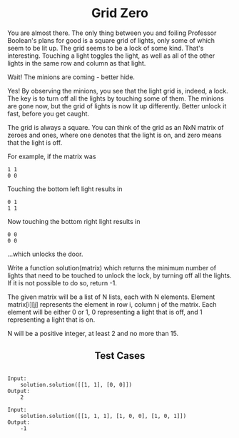 <h1 align= "center"><b>Grid Zero</b></h1>

You are almost there. The only thing between you and foiling Professor Boolean's plans for good is a square grid of lights, only some of 
which seem to be lit up. The grid seems to be a lock of some kind. That's interesting. Touching a light toggles the light, as well as 
all of the other lights in the same row and column as that light. 

Wait! The minions are coming - better hide.

Yes! By observing the minions, you see that the light grid is, indeed, a lock. The key is to turn off all the lights by touching some of 
them. The minions are gone now, but the grid of lights is now lit up differently. Better unlock it fast, before you get caught.

The grid is always a square. You can think of the grid as an NxN matrix of zeroes and ones, where one denotes that the light is on, and 
zero means that the light is off.

For example, if the matrix was

    1 1
    0 0

Touching the bottom left light results in

    0 1
    1 1

Now touching the bottom right light results in

    0 0
    0 0

...which unlocks the door.

Write a function solution(matrix) which returns the minimum number of lights that need to be touched to unlock the lock, by turning off 
all the lights. If it is not possible to do so, return -1. 

The given matrix will be a list of N lists, each with N elements. Element matrix[i][j] represents the element in row i, column j of the 
matrix. Each element will be either 0 or 1, 0 representing a light that is off, and 1 representing a light that is on. 

N will be a positive integer, at least 2 and no more than 15.

<h2 align= "center"><b>Test Cases</b></h2>

```

Input:
    solution.solution([[1, 1], [0, 0]])
Output:
    2

Input:
    solution.solution([[1, 1, 1], [1, 0, 0], [1, 0, 1]])
Output:
    -1

```
